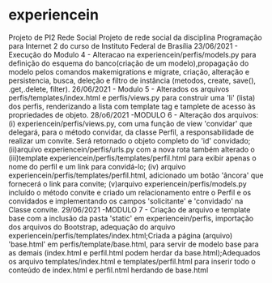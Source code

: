 # experiencein
Projeto de PI2 Rede Social
Projeto de rede social da disciplina Programação para Internet 2 do curso de Instituto Federal de Brasília 
23/06/2021 - Execução do Modulo 4  - Alteracao na experiencein/perfis/models.py para definição do esquema do banco(criação de um modelo),propagação do modelo pelos comandos makemigrations e migrate, criação, alteração e persistencia, busca, deleção e filtro de instância (metodos, create, save(), .get,.delete, filter).
26/06/2021 - Modulo 5 - Alterados os arquivos perfis/templates/index.html e perfis/views.py para construir uma 'li' (lista) dos perfis, renderizando a lista com template tag e tamplete de acesso às propriedades de objeto.
28/o6/2021 -MODULO 6 - Alteração dos arquivos: (i) experiencein/perfis/views.py, com uma função de view 'convidar' que delegará, para o método convidar, da classe Perfil, a responsabilidade de realizar um convite. Será retornado o objeto completo do 'id' convidado; (ii)arquivo experiencein/perfis/urls.py com a nova rota também alterado o (iii)template experiencein/perfis/templates/perfil.html para exibir apenas o nome do perfil e um link para convidá-lo; (iv) arquivo  experiencein/perfis/templates/perfil.html, adicionado um botão 'âncora' que fornecerá o link para convite; (v)arquivo experiencein/perfis/models.py incluído o método convite e criado um relacionamento entre o Perfil e os convidados e implementando os campos 'solicitante' e 'convidado' na Classe convite.
29/06/2021 -MODULO 7 - Criação de arquivo e template base com a inclusão da pasta 'static' em experiencein/perfis, importação dos arquivos do Bootstrap, adequação do arquivo experiencein/perfis/templates/index.html;Criada a página (arquivo) 'base.html' em perfis/template/base.html, para servir de modelo base para as demais (index.html e perfil.html podem herdar da base.html);Adequados os arquivo templates/index.html  e templates/perfil.html para inserir todo o conteúdo de index.html e perfil.ntml  herdando de base.html
